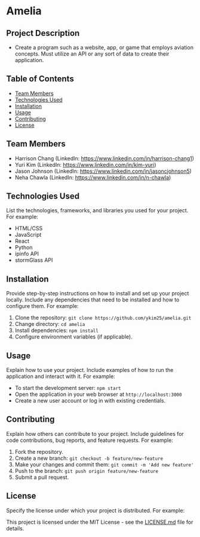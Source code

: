 # Amelia

## Project Description

- Create a program such as a website, app, or game that employs aviation concepts. Must utilize an API or any sort of data to create their application.

## Table of Contents

- [Team Members](#team-members)
- [Technologies Used](#technologies-used)
- [Installation](#installation)
- [Usage](#usage)
- [Contributing](#contributing)
- [License](#license)

## Team Members

- Harrison Chang (LinkedIn: https://www.linkedin.com/in/harrison-chang1)
- Yuri Kim (LinkedIn: https://www.linkedin.com/in/kim-yuri)
- Jason Johnson (LinkedIn: https://www.linkedin.com/in/jasoncjohnson5)
- Neha Chawla (LinkedIn: https://www.linkedin.com/in/n-chawla)

## Technologies Used

List the technologies, frameworks, and libraries you used for your project. For example:

- HTML/CSS
- JavaScript
- React
- Python
- ipinfo API
- stormGlass API

## Installation

Provide step-by-step instructions on how to install and set up your project locally. Include any dependencies that need to be installed and how to configure them. For example:

1. Clone the repository: `git clone https://github.com/ykim25/amelia.git`
2. Change directory: `cd amelia`
3. Install dependencies: `npm install`
4. Configure environment variables (if applicable).

## Usage

Explain how to use your project. Include examples of how to run the application and interact with it. For example:

- To start the development server: `npm start`
- Open the application in your web browser at `http://localhost:3000`
- Create a new user account or log in with existing credentials.

## Contributing

Explain how others can contribute to your project. Include guidelines for code contributions, bug reports, and feature requests. For example:

1. Fork the repository.
2. Create a new branch: `git checkout -b feature/new-feature`
3. Make your changes and commit them: `git commit -m 'Add new feature'`
4. Push to the branch: `git push origin feature/new-feature`
5. Submit a pull request.

## License

Specify the license under which your project is distributed. For example:

This project is licensed under the MIT License - see the [LICENSE.md](LICENSE.md) file for details.
